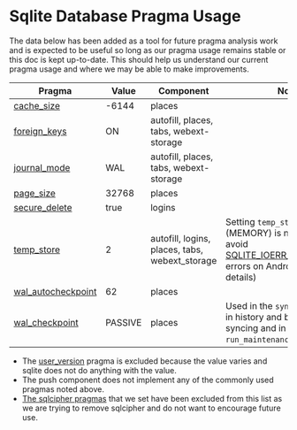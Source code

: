 # Sqlite Database Pragma Usage

The data below has been added as a tool for future pragma analysis work and is expected to be useful so long as our pragma usage remains stable or this doc is kept up-to-date. This should help us understand our current pragma usage and where we may be able to make improvements.

| Pragma                                                                             | Value   | Component                                      | Notes |
|------------------------------------------------------------------------------------|---------|------------------------------------------------|-------|
| [cache_size](https://www.sqlite.org/pragma.html#pragma_cache_size)                 | -6144   | places                                         |       |
| [foreign_keys](https://www.sqlite.org/pragma.html#pragma_foreign_keys)             | ON      | autofill, places, tabs, webext-storage         |       |
| [journal_mode](https://www.sqlite.org/pragma.html#pragma_journal_mode)             | WAL     | autofill, places, tabs, webext-storage         |       |
| [page_size](https://www.sqlite.org/pragma.html#pragma_page_size)                   | 32768   | places                                         |       |
| [secure_delete](https://www.sqlite.org/pragma.html#pragma_secure_delete)           | true    | logins                                         |       |
| [temp_store](https://www.sqlite.org/pragma.html#pragma_temp_store)                 | 2       | autofill, logins, places, tabs, webext_storage | Setting `temp_store` to 2 (MEMORY) is necessary to avoid [SQLITE_IOERR_GETTEMPPATH](https://www.javadoc.io/doc/org.xerial/sqlite-jdbc/3.15.1/org/sqlite/SQLiteErrorCode.html#SQLITE_IOERR_GETTEMPPATH) errors on Android (see [here](https://github.com/mozilla/application-services/blob/62bef6a0d49f8ab17b969e8ce482ac12c53f0987/components/logins/src/db.rs#L79) for details) |
| [wal_autocheckpoint](https://www.sqlite.org/pragma.html#pragma_wal_autocheckpoint) | 62      | places                                         |       |
| [wal_checkpoint](https://www.sqlite.org/pragma.html#pragma_wal_checkpoint)         | PASSIVE | places                                         | Used in the `sync finished` step in history and bookmarks syncing and in the places `run_maintenance` function |

- The [user_version](https://www.sqlite.org/pragma.html#pragma_user_version) pragma is excluded because the value varies and sqlite does not do anything with the value.
- The push component does not implement any of the commonly used pragmas noted above.
- [The sqlcipher pragmas](https://www.zetetic.net/sqlcipher/sqlcipher-api/) that we set have been excluded from this list as we are trying to remove sqlcipher and do not want to encourage future use.
